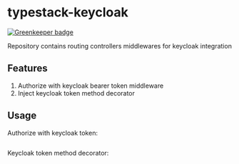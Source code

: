 ﻿# typestack-keycloak

[![Greenkeeper badge](https://badges.greenkeeper.io/andreymaznyak/typestack-keycloak.svg)](https://greenkeeper.io/)

Repository contains routing controllers middlewares for keycloak integration

## Features

1. Authorize with keycloak bearer token middleware
1. Inject keycloak token method decorator

## Usage

Authorize with keycloak token:

```typescript
```

Keycloak token method decorator:

```typescript
```
